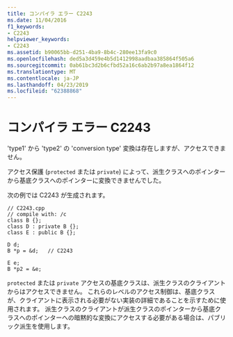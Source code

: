 ```yaml
---
title: コンパイラ エラー C2243
ms.date: 11/04/2016
f1_keywords:
- C2243
helpviewer_keywords:
- C2243
ms.assetid: b90065bb-d251-4ba9-8b4c-280ee13fa9c0
ms.openlocfilehash: ded5a3d459e4b5d1412998aadbaa385864f505a6
ms.sourcegitcommit: 0ab61bc3d2b6cfbd52a16c6ab2b97a8ea1864f12
ms.translationtype: MT
ms.contentlocale: ja-JP
ms.lasthandoff: 04/23/2019
ms.locfileid: "62388868"
---
```

# <a name="compiler-error-c2243"></a>コンパイラ エラー C2243

'type1' から 'type2' の 'conversion type' 変換は存在しますが、アクセスできません。

アクセス保護 (`protected` または `private`) によって、派生クラスへのポインターから基底クラスへのポインターに変換できませんでした。

次の例では C2243 が生成されます。

```
// C2243.cpp
// compile with: /c
class B {};
class D : private B {};
class E : public B {};

D d;
B *p = &d;   // C2243

E e;
B *p2 = &e;
```

`protected` または `private` アクセスの基底クラスは、派生クラスのクライアントからはアクセスできません。 これらのレベルのアクセス制御は、基底クラスが、クライアントに表示される必要がない実装の詳細であることを示すために使用されます。 派生クラスのクライアントが派生クラスのポインターから基底クラスへのポインターへの暗黙的な変換にアクセスする必要がある場合は、パブリック派生を使用します。